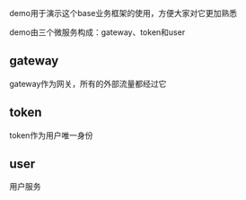 demo用于演示这个base业务框架的使用，方便大家对它更加熟悉

demo由三个微服务构成：gateway、token和user

## gateway

gateway作为网关，所有的外部流量都经过它

## token

token作为用户唯一身份

## user

用户服务

